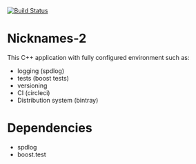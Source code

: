 [![Build Status](https://circleci.com/gh/ilya-otus/nicknames-2.svg?style=svg)](https://circleci.com/gh/ilya-otus/nickname-2)
# Nicknames-2
This C++ application with fully configured environment such as:
- logging (spdlog)
- tests (boost tests)
- versioning
- CI (circleci)
- Distribution system (bintray)
# Dependencies
- spdlog
- boost.test
